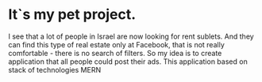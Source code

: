 # It`s my pet project.
I see that a lot of people in Israel are now looking for rent sublets. 
And they can find this type of real estate only at Facebook, that is not really comfortable - there is no search of filters.
So my idea is to create application that all people could post their ads. 
This application based on stack of technologies MERN
